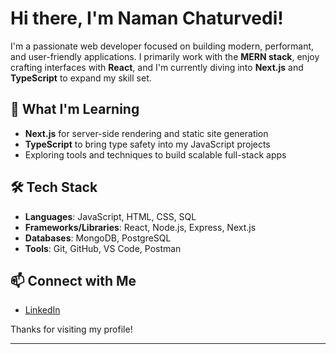 

<!--
**naman005/naman005** is a ✨ _special_ ✨ repository because its `README.md` (this file) appears on your GitHub profile.

Here are some ideas to get you started:

- 🔭 I’m currently working on ...
- 🌱 I’m currently learning ...
- 👯 I’m looking to collaborate on ...
- 🤔 I’m looking for help with ...
- 💬 Ask me about ...
- 📫 How to reach me: ...
- 😄 Pronouns: ...
- ⚡ Fun fact: ...
-->
# Hi there, I'm Naman Chaturvedi!

I'm a passionate web developer focused on building modern, performant, and user-friendly applications. I primarily work with the **MERN stack**, enjoy crafting interfaces with **React**, and I'm currently diving into **Next.js** and **TypeScript** to expand my skill set.

## 🧠 What I'm Learning
- **Next.js** for server-side rendering and static site generation
- **TypeScript** to bring type safety into my JavaScript projects
- Exploring tools and techniques to build scalable full-stack apps

## 🛠️ Tech Stack
- **Languages**: JavaScript, HTML, CSS, SQL
- **Frameworks/Libraries**: React, Node.js, Express, Next.js
- **Databases**: MongoDB, PostgreSQL
- **Tools**: Git, GitHub, VS Code, Postman


## 📫 Connect with Me
- [LinkedIn](https://linkedin.com/in/naman005)

Thanks for visiting my profile!

---

